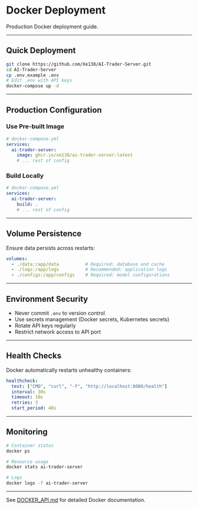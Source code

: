 # Docker Deployment

Production Docker deployment guide.

---

## Quick Deployment

```bash
git clone https://github.com/Xe138/AI-Trader-Server.git
cd AI-Trader-Server
cp .env.example .env
# Edit .env with API keys
docker-compose up -d
```

---

## Production Configuration

### Use Pre-built Image

```yaml
# docker-compose.yml
services:
  ai-trader-server:
    image: ghcr.io/xe138/ai-trader-server:latest
    # ... rest of config
```

### Build Locally

```yaml
# docker-compose.yml
services:
  ai-trader-server:
    build: .
    # ... rest of config
```

---

## Volume Persistence

Ensure data persists across restarts:

```yaml
volumes:
  - ./data:/app/data          # Required: database and cache
  - ./logs:/app/logs          # Recommended: application logs
  - ./configs:/app/configs    # Required: model configurations
```

---

## Environment Security

- Never commit `.env` to version control
- Use secrets management (Docker secrets, Kubernetes secrets)
- Rotate API keys regularly
- Restrict network access to API port

---

## Health Checks

Docker automatically restarts unhealthy containers:

```yaml
healthcheck:
  test: ["CMD", "curl", "-f", "http://localhost:8080/health"]
  interval: 30s
  timeout: 10s
  retries: 3
  start_period: 40s
```

---

## Monitoring

```bash
# Container status
docker ps

# Resource usage
docker stats ai-trader-server

# Logs
docker logs -f ai-trader-server
```

---

See [DOCKER_API.md](../../DOCKER_API.md) for detailed Docker documentation.

